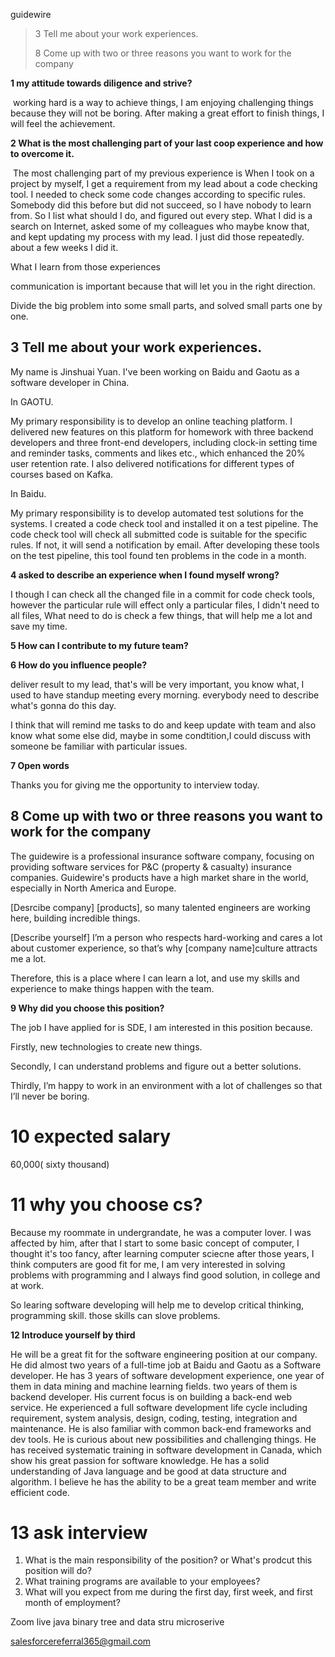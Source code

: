 guidewire 

>   3 Tell me about your work experiences.
>
>   8 Come up with two or three reasons you want to work for the company





**1 my attitude towards diligence and strive?**

​	working hard is a way to achieve things, I am enjoying challenging things because they will not be boring. After making a great effort to finish things, I will feel the achievement.

**2 What is the most challenging part of your last coop experience and how to overcome it.**

​	The most challenging part of my previous experience is When I took on a project by myself, I get a requirement from my lead about a code checking tool. I needed to check some code changes according to specific rules. Somebody did this before but did not succeed, so I have nobody to learn from. So I list what should I do, and figured out every step. What I did is a search on Internet, asked some of my colleagues who maybe know that, and kept updating my process with my lead. I just did those repeatedly. about a few weeks I did it.

What I learn from those experiences 

communication is important because that will let you in the right direction. 

Divide the big problem into some small parts, and solved small parts one by one.

## **3 Tell me about your work experiences.**

My name is Jinshuai Yuan. I've been working on Baidu and Gaotu as a software developer in China. 

 In GAOTU.  

My primary responsibility is to develop an online teaching platform.  I delivered new features on this platform for homework with three backend developers and three front-end developers, including clock-in setting time and reminder tasks, comments and likes etc., which enhanced the 20% user retention rate.  I also delivered notifications for different types of courses based on Kafka. 

 In Baidu. 

My primary responsibility is to develop automated test solutions for the systems.  I created a code check tool and installed it on a test pipeline.  The code check tool will check all submitted code is suitable for the specific rules.  If not, it will send a notification by email.  After developing these tools on the test pipeline, this tool found ten problems in the code in a month.



**4 asked to describe an experience when I found myself wrong?**

I though I can check all the changed file in a commit for code check tools, however the particular rule will effect only a particular files, I didn't need to all files, What need to do is check a few things, that will help me a lot and save my time. 

**5 How can I contribute to my future team?**



**6 How do you influence people?**

deliver result to my lead, that's will be very important, you know what,  I used to have standup meeting every morning. everybody need to describe what's gonna do this day.

I think that will remind me tasks to do and keep update with team and also know what some else did, maybe in some condtition,I could discuss with someone be familiar with particular issues.



**7 Open words**

Thanks you for giving me the opportunity to interview today.



##  **8 Come up with two or three reasons you want to work for the company**

The guidewire is a professional insurance software company, focusing on providing software services for P&C (property & casualty) insurance companies. Guidewire's products have a high market share in the world, especially in North America and Europe.

[Desrcibe company] [products], so many talented engineers are working here, building incredible things.

[Describe yourself] I’m a person who respects hard-working and cares a lot about customer experience, so that’s why [company name]culture attracts me a lot.

Therefore, this is a place where I can learn a lot, and use my skills and experience to make things happen with the team.



**9 Why did  you choose this position?**

The job I have applied for is SDE, I am interested in this position because.

Firstly, new technologies to create new things.

Secondly, I can understand problems and figure out a better solutions.

Thirdly, I’m happy to work in an environment with a lot of challenges so that I’ll never be boring.



# **10 expected salary**

60,000( sixty thousand)



# **11 why you choose cs?**

Because my roommate in undergrandate, he was a computer lover. I was affected by him, after that I start to some basic concept of computer, I thought it's too fancy, after learning computer sciecne after those years, I think computers are good fit for me, I am very interested in solving problems with programming and I always find good solution, in college and at work.

So learing software developing will help me to develop critical thinking, programming skill. those skills can slove problems.



**12 Introduce yourself by third**

He will be a great fit for the software engineering position at our company. He did almost two years of a full-time job at Baidu and Gaotu as a Software developer. He has 3 years of software development experience, one year of them in data mining and machine learning fields. two years of them is backend developer. His current focus is on building a back-end web service. He experienced a full software development life cycle including requirement, system analysis, design, coding, testing, integration and maintenance. He is also familiar with common back-end frameworks and dev tools. He is curious about new possibilities and challenging things. He has received systematic training in software development in Canada, which show his great passion for software knowledge. He has a solid understanding of Java language and be good at data structure and algorithm. I believe he has the ability to be a great team member and write efficient code. 



# **13 ask interview**

1.   What is the main responsibility of the position? or What's prodcut this position will do?
2.   What training programs are available to your employees?
3.   What will you expect from me during the first day, first week, and first month of employment?



Zoom live java binary tree and data stru microserive



salesforcereferral365@gmail.com


